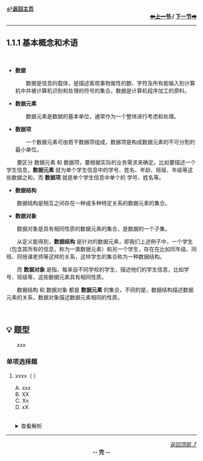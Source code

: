 <a name="top"></a>
<div align="left">
    <a href="/README.md"><b>↩返回主页</b></a>
</div>
<div align="right">
    <b>
    <a href="#null"><s>⬅上一节 </s></a>
    /
    <a href="1.1.2%20数据结构三要素"> 下一节➡</a>
    </b>
</div>
<hr>

## 1.1.1 基本概念和术语

<br>

+ **数据**

    &emsp;&emsp;数据是信息的载体，是描述客观事物属性的数、字符及所有能输入到计算机中并被计算机识别和处理的符号的集合。数据是计算机程序加工的原料。

+ **数据元素**

    &emsp;&emsp;数据元素是数据的基本单位，通常作为一个整体进行考虑和处理。

+ **数据项**

    &emsp;&emsp;一个数据元素可由若干数据项组成，数据项是构成数据元素的不可分割的最小单位。

&emsp;&emsp;要区分 数据元素 和 数据项，要根据实际的业务需求来确定。比如要描述一个学生信息，**数据元素** 就为单个学生信息中的学号、姓名、年龄、班级、年级等这些数据之和，而 **数据项** 就是单个学生信息中单个的 学号、姓名等。

+ **数据结构**

&emsp;&emsp;数据结构是相互之间存在一种或多种特定关系的数据元素的集合。

+ **数据对象**

&emsp;&emsp;数据对象是具有相同性质的数据元素的集合，是数据的一个子集。

&emsp;&emsp;从定义能得到，**数据结构** 是针对的数据元素，即我们上述例子中，一个学生（包含其所有的信息，称为一类数据元素）和另一个学生，存在在比如同年级、同班、同授课老师等这样的关系，这样学生的集合称为一种数据结构。

&emsp;&emsp;而 **数据对象** 是指，每来自不同学校的学生，描述他们的学生信息，比如学号、班级等，这些数据元素具有相同性质。

&emsp;&emsp;数据结构 和 数据对象 都是 **数据元素** 的集合，不同的是，数据结构描述数据元素的关系，数据对象描述数据元素相同的性质。

<br>

## 💡 题型

&emsp;&emsp;xxx

### 单项选择题

1. xxxx（ ）

    A. xxx<br>
    B. XX<br>
    C. Xx<br>
    D. xX<br><br>
    <details>
    <summary>查看解析</summary>
    <p>答案：x</p>
    </details>

<hr>

<div align="right">
    <a href="#top">返回顶部⤴</a>
</div>

<div align="center">
    <b>-- 完 --</b>
</div>